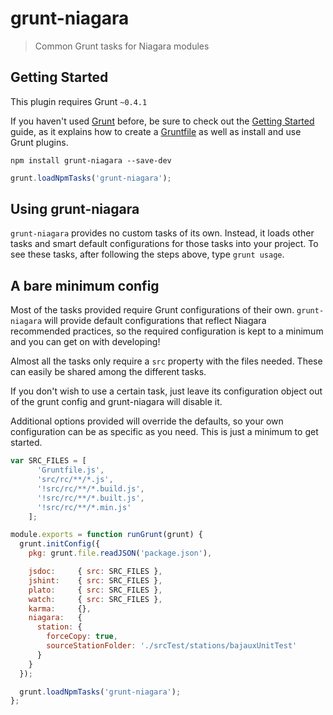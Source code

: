 # grunt-niagara

> Common Grunt tasks for Niagara modules

## Getting Started
This plugin requires Grunt `~0.4.1`

If you haven't used [Grunt](http://gruntjs.com/) before, be sure to check out
the [Getting Started](http://gruntjs.com/getting-started) guide, as it
explains how to create a [Gruntfile](http://gruntjs.com/sample-gruntfile) as
well as install and use Grunt plugins.

```shell
npm install grunt-niagara --save-dev
```

```js
grunt.loadNpmTasks('grunt-niagara');
```

## Using grunt-niagara

`grunt-niagara` provides no custom tasks of its own. Instead, it loads other
tasks and smart default configurations for those tasks into your project. To
see these tasks, after following the steps above, type `grunt usage`.

## A bare minimum config

Most of the tasks provided require Grunt configurations of their own.
`grunt-niagara` will provide default configurations that reflect Niagara
recommended practices, so the required configuration is kept to a minimum and
you can get on with developing!

Almost all the tasks only require a `src` property with the files needed.
These can easily be shared among the different tasks.

If you don't wish to use a certain task, just leave its configuration object
out of the grunt config and grunt-niagara will disable it.

Additional options provided will override the defaults, so your own
configuration can be as specific as you need. This is just a minimum to get
started.

```js
var SRC_FILES = [
      'Gruntfile.js',
      'src/rc/**/*.js',
      '!src/rc/**/*.build.js',
      '!src/rc/**/*.built.js',
      '!src/rc/**/*.min.js'
    ];

module.exports = function runGrunt(grunt) {
  grunt.initConfig({
    pkg: grunt.file.readJSON('package.json'),

    jsdoc:     { src: SRC_FILES },
    jshint:    { src: SRC_FILES },
    plato:     { src: SRC_FILES },
    watch:     { src: SRC_FILES },
    karma:     {},
    niagara:   {
      station: {
        forceCopy: true,
        sourceStationFolder: './srcTest/stations/bajauxUnitTest'
      }
    }
  });

  grunt.loadNpmTasks('grunt-niagara');
};
```
